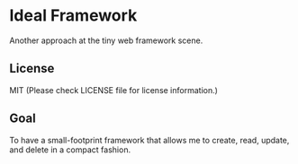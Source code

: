 # Ideal Framework

Another approach at the tiny web framework scene.

## License
MIT (Please check LICENSE file for license information.)

## Goal
To have a small-footprint framework that allows me to create, read, update, and delete in a compact fashion.
